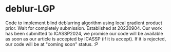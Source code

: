 # deblur-LGP
Code to implement blind deblurring algorithm using local gradient product prior.
Wait for completely submission. Established at 20230904.
Our work has been submitted to ICASSP2024, we promise our code will be available as soon as our article is accepted by ICASSP (if it is accept).
If it is rejected, our code will be at "coming soon" status. :P
